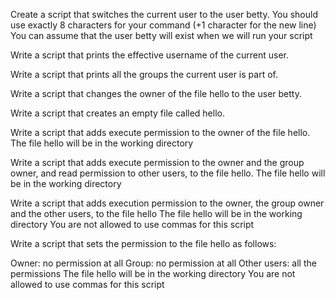 Create a script that switches the current user to the user betty.
   You should use exactly 8 characters for your command (+1 character for the new line)
   You can assume that the user betty will exist when we will run your script

Write a script that prints the effective username of the current user.

Write a script that prints all the groups the current user is part of.

Write a script that changes the owner of the file hello to the user betty.

Write a script that creates an empty file called hello.

Write a script that adds execute permission to the owner of the file hello. The file hello will be in the working directory

Write a script that adds execute permission to the owner and the group owner, and read permission to other users, to the file hello. The file hello will be in the working directory

Write a script that adds execution permission to the owner, the group owner and the other users, to the file hello
   The file hello will be in the working directory
   You are not allowed to use commas for this script
   
Write a script that sets the permission to the file hello as follows:

Owner: no permission at all
Group: no permission at all
Other users: all the permissions
The file hello will be in the working directory You are not allowed to use commas for this script 
